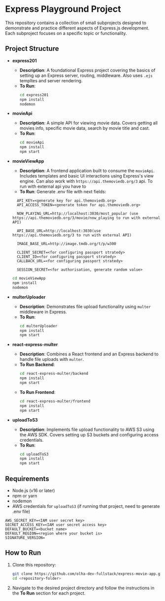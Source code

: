 # Express Playground Project

This repository contains a collection of small subprojects designed to demonstrate and practice different aspects of Express.js development. Each subproject focuses on a specific topic or functionality.

## Project Structure

- **express201**

  - **Description**: A foundational Express project covering the basics of setting up an Express server, routing, middleware. Also uses `.ejs` templtes and server rendering.
  - **To Run**:
    ```bash
    cd express201
    npm install
    nodemon
    ```

- **movieApi**

  - **Description**: A simple API for viewing movie data. Covers getting all movies info, specific movie data, search by movie title and cast.
  - **To Run**:
    ```bash
    cd movieApi
    npm install
    npm start
    ```

- **movieViewApp**

  - **Description**: A frontend application built to consume the `movieApi`. Includes templates and basic UI interactions using Express's view engine. Can also work with `https://api.themoviedb.org/3` api. To run with external api you have to
  - **To Run**:
    Generate .env file with next fields:

  ```
    API_KEY=<generate key for api.themoviedb.org>
    API_ACCESS_TOKEN=<generate token for api.themoviedb.org>

    NOW_PLAYING_URL=http://localhost:3030/most_popular (use https://api.themoviedb.org/3/movie/now_playing to run with external API)

    API_BASE_URL=http://localhost:3030(use https://api.themoviedb.org/3 to run with external API)

    IMAGE_BASE_URL=http://image.tmdb.org/t/p/w300

    CLIENT_SECRET=<for configuring passport stratedy>
    CLIENT_ID=<for configuring passport stratedy>
    CALLBACK_URL=<for configuring passport stratedy>

    SESSION_SECRET=<for authorisation, generate random value>
  ```

  ```bash
  cd movieViewApp
  npm install
  nodemon
  ```

- **multerUploader**

  - **Description**: Demonstrates file upload functionality using `multer` middleware in Express.
  - **To Run**:
    ```bash
    cd multerUploader
    npm install
    npm start
    ```

- **react-express-multer**

  - **Description**: Combines a React frontend and an Express backend to handle file uploads with `multer`.
  - **To Run Backend**:
    ```bash
    cd react-express-multer/backend
    npm install
    npm start
    ```
  - **To Run Frontend**:
    ```bash
    cd react-express-multer/frontend
    npm install
    npm start
    ```

- **uploadToS3**
  - **Description**: Implements file upload functionality to AWS S3 using the AWS SDK. Covers setting up S3 buckets and configuring access credentials.
  - **To Run**:
    ```bash
    cd uploadToS3
    npm install
    npm start
    ```

## Requirements

- Node.js (v16 or later)
- npm or yarn
- nodemon
- AWS credentials for `uploadToS3` (if running that project, need to generate .env file)

```
AWS_SECRET_KEY=<IAM user secret key>
SECRET_ACCESS_KEY=<IAM user secret access key>
DEFAULT_BUCKET=<bucket name>
DEFAULT_REGION=<region where your bucket is>
SIGNATURE_VERSION=
```

## How to Run

1. Clone this repository:
   ```bash
   git clone https://github.com/olha-dev-fullstack/express-movie-app.git
   cd <repository-folder>
   ```
2. Navigate to the desired project directory and follow the instructions in the **To Run** section for each project.
